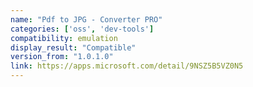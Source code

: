 ```yaml
---
name: "Pdf to JPG - Converter PRO"
categories: ['oss', 'dev-tools']
compatibility: emulation
display_result: "Compatible"
version_from: "1.0.1.0"
link: https://apps.microsoft.com/detail/9NSZ5B5VZ0N5
---
```

